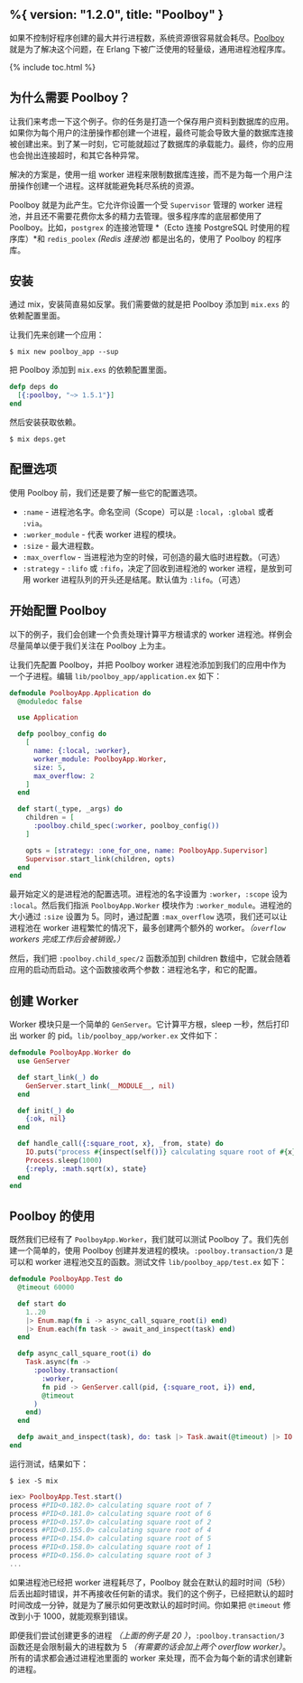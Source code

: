 %{
  version: "1.2.0",
  title: "Poolboy"
}
---

如果不控制好程序创建的最大并行进程数，系统资源很容易就会耗尽。[Poolboy](https://github.com/devinus/poolboy) 就是为了解决这个问题，在 Erlang 下被广泛使用的轻量级，通用进程池程序库。

{% include toc.html %}

## 为什么需要 Poolboy？

让我们来考虑一下这个例子。你的任务是打造一个保存用户资料到数据库的应用。如果你为每个用户的注册操作都创建一个进程，最终可能会导致大量的数据库连接被创建出来。到了某一时刻，它可能就超过了数据库的承载能力。最终，你的应用也会抛出连接超时，和其它各种异常。

解决的方案是，使用一组 worker 进程来限制数据库连接，而不是为每一个用户注册操作创建一个进程。这样就能避免耗尽系统的资源。

Poolboy 就是为此产生。它允许你设置一个受 `Supervisor` 管理的 worker 进程池，并且还不需要花费你太多的精力去管理。很多程序库的底层都使用了 Poolboy。比如，`postgrex` 的连接池管理 *（Ecto 连接 PostgreSQL 时使用的程序库）*和 `redis_poolex` *(Redis 连接池)* 都是出名的，使用了 Poolboy 的程序库。

## 安装

通过 mix，安装简直易如反掌。我们需要做的就是把 Poolboy 添加到 `mix.exs` 的依赖配置里面。

让我们先来创建一个应用：

```shell
$ mix new poolboy_app --sup
```

把 Poolboy 添加到 `mix.exs` 的依赖配置里面。

```elixir
defp deps do
  [{:poolboy, "~> 1.5.1"}]
end
```

然后安装获取依赖。

```shell
$ mix deps.get
```

## 配置选项

使用 Poolboy 前，我们还是要了解一些它的配置选项。

* `:name` - 进程池名字。命名空间（Scope）可以是 `:local`，`:global` 或者 `:via`。
* `:worker_module` - 代表 worker 进程的模块。
* `:size` - 最大进程数。
* `:max_overflow` - 当进程池为空的时候，可创造的最大临时进程数。（可选）
* `:strategy` - `:lifo` 或 `:fifo`，决定了回收到进程池的 worker 进程，是放到可用 worker 进程队列的开头还是结尾。默认值为 `:lifo`。（可选）

## 开始配置 Poolboy

以下的例子，我们会创建一个负责处理计算平方根请求的 worker 进程池。样例会尽量简单以便于我们关注在 Poolboy 上为主。

让我们先配置 Poolboy，并把 Poolboy worker 进程池添加到我们的应用中作为一个子进程。编辑 `lib/poolboy_app/application.ex` 如下：

```elixir
defmodule PoolboyApp.Application do
  @moduledoc false

  use Application

  defp poolboy_config do
    [
      name: {:local, :worker},
      worker_module: PoolboyApp.Worker,
      size: 5,
      max_overflow: 2
    ]
  end

  def start(_type, _args) do
    children = [
      :poolboy.child_spec(:worker, poolboy_config())
    ]

    opts = [strategy: :one_for_one, name: PoolboyApp.Supervisor]
    Supervisor.start_link(children, opts)
  end
end
```

最开始定义的是进程池的配置选项。进程池的名字设置为 `:worker`，`:scope` 设为 `:local`。然后我们指派 `PoolboyApp.Worker` 模块作为 `:worker_module`。进程池的大小通过 `:size` 设置为 5。同时，通过配置 `:max_overflow` 选项，我们还可以让进程池在 worker 进程繁忙的情况下，最多创建两个额外的 worker。*（`overflow` workers 完成工作后会被销毁。）*

然后，我们把 `:poolboy.child_spec/2` 函数添加到 children 数组中，它就会随着应用的启动而启动。这个函数接收两个参数：进程池名字，和它的配置。


## 创建 Worker

Worker 模块只是一个简单的 `GenServer`。它计算平方根，sleep 一秒，然后打印出 worker 的 pid。`lib/poolboy_app/worker.ex` 文件如下：

```elixir
defmodule PoolboyApp.Worker do
  use GenServer

  def start_link(_) do
    GenServer.start_link(__MODULE__, nil)
  end

  def init(_) do
    {:ok, nil}
  end

  def handle_call({:square_root, x}, _from, state) do
    IO.puts("process #{inspect(self())} calculating square root of #{x}")
    Process.sleep(1000)
    {:reply, :math.sqrt(x), state}
  end
end
```

## Poolboy 的使用

既然我们已经有了 `PoolboyApp.Worker`，我们就可以测试 Poolboy 了。我们先创建一个简单的，使用 Poolboy 创建并发进程的模块。`:poolboy.transaction/3` 是可以和 worker 进程池交互的函数。测试文件 `lib/poolboy_app/test.ex` 如下：

```elixir
defmodule PoolboyApp.Test do
  @timeout 60000

  def start do
    1..20
    |> Enum.map(fn i -> async_call_square_root(i) end)
    |> Enum.each(fn task -> await_and_inspect(task) end)
  end

  defp async_call_square_root(i) do
    Task.async(fn ->
      :poolboy.transaction(
        :worker,
        fn pid -> GenServer.call(pid, {:square_root, i}) end,
        @timeout
      )
    end)
  end

  defp await_and_inspect(task), do: task |> Task.await(@timeout) |> IO.inspect()
end
```

运行测试，结果如下：

```shell
$ iex -S mix
```

```elixir
iex> PoolboyApp.Test.start()
process #PID<0.182.0> calculating square root of 7
process #PID<0.181.0> calculating square root of 6
process #PID<0.157.0> calculating square root of 2
process #PID<0.155.0> calculating square root of 4
process #PID<0.154.0> calculating square root of 5
process #PID<0.158.0> calculating square root of 1
process #PID<0.156.0> calculating square root of 3
...
```

如果进程池已经把 worker 进程耗尽了，Poolboy 就会在默认的超时时间（5秒）后丢出超时错误，并不再接收任何新的请求。我们的这个例子，已经把默认的超时时间改成一分钟，就是为了展示如何更改默认的超时时间。你如果把 `@timeout` 修改到小于 1000，就能观察到错误。

即便我们尝试创建更多的进程 *（上面的例子是 20 ）*，`:poolboy.transaction/3` 函数还是会限制最大的进程数为 5 *（有需要的话会加上两个 overflow worker）*。所有的请求都会通过进程池里面的 worker 来处理，而不会为每个新的请求创建新的进程。
